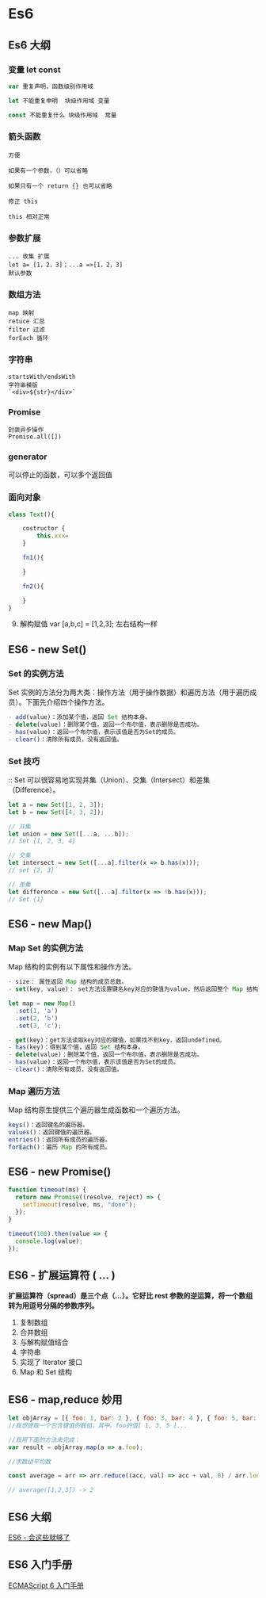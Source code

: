 
# Es6
<!-- ![小花花送给你](../.vuepress/public/imgs/logo.png) -->
## Es6 大纲

### 变量 let const

```javascript
var 重复声明，函数级别作用域

let 不能重复申明  块级作用域 变量

const 不能重复什么 块级作用域  常量
```

###  箭头函数

    方便

    如果有一个参数，（）可以省略

    如果只有一个 return {} 也可以省略

    修正 this

    this 相对正常

### 参数扩展

    ... 收集 扩展
    let a= [1，2，3]；...a =>[1，2，3]
    默认参数

###  数组方法

    map 映射
    retuce 汇总
    filter 过滤
    forEach 循环

###  字符串

    startsWith/endsWith
    字符串模版
    `<div>${str}</div>`

###  Promise

    封装异步操作
    Promise.all([])

### generator

   可以停止的函数，可以多个返回值

### 面向对象

```javascript
class Text(){

	costructor {
		this.xxx=
	}

	fn1(){

	}

	fn2(){

	}
}
```

9. 解构赋值
   var [a,b,c] = [1,2,3]; 左右结构一样

## ES6 - new Set()

### Set 的实例方法

Set 实例的方法分为两大类：操作方法（用于操作数据）和遍历方法（用于遍历成员）。下面先介绍四个操作方法。

```javascript
- add(value)：添加某个值，返回 Set 结构本身。
- delete(value)：删除某个值，返回一个布尔值，表示删除是否成功。
- has(value)：返回一个布尔值，表示该值是否为Set的成员。
- clear()：清除所有成员，没有返回值。
```

### Set 技巧

:: Set 可以很容易地实现并集（Union）、交集（Intersect）和差集（Difference）。

```javascript
let a = new Set([1, 2, 3]);
let b = new Set([4, 3, 2]);

// 并集
let union = new Set([...a, ...b]);
// Set {1, 2, 3, 4}

// 交集
let intersect = new Set([...a].filter(x => b.has(x)));
// set {2, 3}

// 差集
let difference = new Set([...a].filter(x => !b.has(x)));
// Set {1}
```

## ES6 - new Map()

### Map Set 的实例方法

Map 结构的实例有以下属性和操作方法。

```javascript
- size： 属性返回 Map 结构的成员总数。
- set(key, value)： set方法设置键名key对应的键值为value，然后返回整个 Map 结构。如果key已经有值，则键值会被更新，否则就新生成该键。set方法返回的是当前的Map对象，因此可以采用链式写法。

let map = new Map()
  .set(1, 'a')
  .set(2, 'b')
  .set(3, 'c');

- get(key)：get方法读取key对应的键值，如果找不到key，返回undefined。
- has(key)：得到某个值，返回 Set 结构本身。
- delete(value)：删除某个值，返回一个布尔值，表示删除是否成功。
- has(value)：返回一个布尔值，表示该值是否为Set的成员。
- clear()：清除所有成员，没有返回值。
```

### Map 遍历方法

Map 结构原生提供三个遍历器生成函数和一个遍历方法。

```javascript
keys()：返回键名的遍历器。
values()：返回键值的遍历器。
entries()：返回所有成员的遍历器。
forEach()：遍历 Map 的所有成员。
```

## ES6 - new Promise()

```javascript
function timeout(ms) {
  return new Promise((resolve, reject) => {
    setTimeout(resolve, ms, "done");
  });
}

timeout(100).then(value => {
  console.log(value);
});
```

## ES6 - 扩展运算符 ( ... )

**扩展运算符（spread）是三个点（...）。它好比 rest 参数的逆运算，将一个数组转为用逗号分隔的参数序列。**

1. 复制数组
2. 合并数组
3. 与解构赋值结合
4. 字符串
5. 实现了 Iterator 接口
6. Map 和 Set 结构

## ES6 - map,reduce 妙用

```javascript
let objArray = [{ foo: 1, bar: 2 }, { foo: 3, bar: 4 }, { foo: 5, bar: 6 }];
//我想提取一个包含键值的数组，其中。foo的值[ 1, 3, 5 ]...

//我用下面的方法来完成：
var result = objArray.map(a => a.foo);

//求数组平均数

const average = arr => arr.reduce((acc, val) => acc + val, 0) / arr.length;

// average([1,2,3]) -> 2
```

## ES6 大纲

[ES6 - 会这些就够了](https://juejin.im/post/5abf531d6fb9a028dc412419)

## ES6 入门手册

[ECMAScript 6 入门手册](http://es6.ruanyifeng.com/#README)
